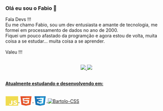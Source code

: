 ### Olá eu sou o Fabio 👋
  <p>Fala Devs !!!
  <br>
     Eu me chamo Fabio, sou um dev entusiasta e amante de tecnologia, me formei em processamento de dados no ano de 2000.
  <br>
     Fiquei um pouco afastado da programção e agora estou de volta, muita coisa a se estudar... muita coisa a se aprender.
  <br>
  <br>
     Valeu !!!
   <br>
   <br> 
<div align="center">
  <a href="https://github.com/bartolofabio">
  <img height="140em" src="https://github-readme-stats.vercel.app/api?username=bartolofabio&show_icons=true&theme=dark&include_all_commits=true&count_private=true"/>
  <img height="140em" src="https://github-readme-stats.vercel.app/api/top-langs/?username=bartolofabio&layout=compact&langs_count=7&theme=dark"/>
</div>
 <br>

  <b>Atualmente estudando e desenvolvendo em:</b>
<div style="display: inline_block"><br>
  <img align="center" alt="Bartolo-Js" height="30" width="40" src="https://raw.githubusercontent.com/devicons/devicon/master/icons/javascript/javascript-plain.svg">
  <img align="center" alt="Bartolo-HTML" height="30" width="40" src="https://raw.githubusercontent.com/devicons/devicon/master/icons/html5/html5-original.svg">
  <img align="center" alt="Bartolo-CSS" height="30" width="40" src="https://raw.githubusercontent.com/devicons/devicon/master/icons/css3/css3-original.svg">
  <img align="center" alt="Bartolo-CSS" height="40" width="40" src="https://s3.dualstack.us-east-2.amazonaws.com/pythondotorg-assets/media/community/logos/python-logo-only.png"> 
</div>
